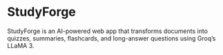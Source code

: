 # StudyForge
StudyForge is an AI-powered web app that transforms documents into quizzes, summaries, flashcards, and long-answer questions using Groq’s LLaMA 3.
